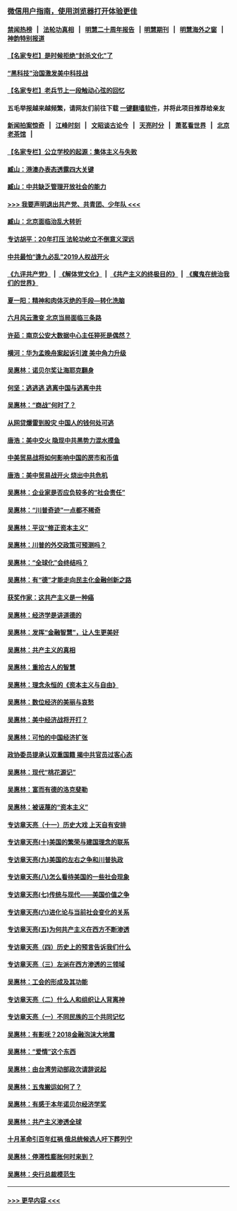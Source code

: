### [微信用户指南，使用浏览器打开体验更佳](https://github.com/gfw-breaker/banned-news1/blob/master/indexes/wechat-guide.md?t=0)
#### [禁闻热榜](热点新闻.md?t=0)  &nbsp;&nbsp;|&nbsp;&nbsp; [法轮功真相](https://github.com/gfw-breaker/truth/blob/master/README.md?t=0) &nbsp;&nbsp;|&nbsp;&nbsp; [明慧二十周年报告](https://github.com/gfw-breaker/mh-reports/blob/master/README.md?t=0) &nbsp;&nbsp;|&nbsp;&nbsp;[明慧期刊](https://github.com/gfw-breaker/mh-qikan) &nbsp;&nbsp;|&nbsp;&nbsp; [明慧海外之窗](https://github.com/gfw-breaker/mh-news/blob/master/README.md?t=0) &nbsp;&nbsp;|&nbsp;&nbsp; [神韵特别报道](https://github.com/gfw-breaker/mh-news/blob/master/shenyun.md?t=0)
#### [【名家专栏】是时候拒绝“封杀文化”了](../pages/nsc423/n11814093.md?t=02150934) 
#### [“黑科技”治国激发美中科技战](../pages/nsc423/n11638056.md?t=02150934) 
#### [【名家专栏】老兵节上一段触动心弦的回忆](../pages/nsc423/n11646016.md?t=02150934) 
#### 五毛举报越来越频繁，请网友们前往下载 [一键翻墙软件](https://github.com/gfw-breaker/ssr-accounts)，并将此项目推荐给亲友
#### [新闻拍案惊奇](https://github.com/gfw-breaker/banned-news1/blob/master/pages/link4.md) &nbsp;&nbsp;|&nbsp;&nbsp; [江峰时刻](https://github.com/gfw-breaker/banned-news1/blob/master/pages/link4.md) &nbsp;&nbsp;|&nbsp;&nbsp; [文昭谈古论今](https://github.com/gfw-breaker/banned-news1/blob/master/pages/link4.md) &nbsp;&nbsp;|&nbsp;&nbsp; [天亮时分](https://github.com/gfw-breaker/banned-news1/blob/master/pages/link4.md) &nbsp;&nbsp;|&nbsp;&nbsp; [萧茗看世界](https://github.com/gfw-breaker/banned-news1/blob/master/pages/link4.md) &nbsp;&nbsp;|&nbsp;&nbsp; [北京老茶馆](https://github.com/gfw-breaker/banned-news1/blob/master/pages/link4.md) &nbsp;&nbsp;|&nbsp;&nbsp; 
#### [【名家专栏】公立学校的起源：集体主义与失败](../pages/nsc423/n11601833.md?t=02150934) 
#### [臧山：港澳办表态透露四大关键](../pages/nsc423/n11421628.md?t=02150934) 
#### [臧山：中共缺乏管理开放社会的能力](../pages/nsc423/n11407457.md?t=02150934) 
#### [>>> 我要声明退出共产党、共青团、少年队 <<<](https://github.com/begood0513/goodnews/blob/master/quit/letter.md) 
#### [臧山：北京面临治乱大转折](../pages/nsc423/n11406895.md?t=02150934) 
#### [专访胡平：20年打压 法轮功屹立不倒意义深远](../pages/nsc423/n11398800.md?t=02150934) 
#### [中共最怕“逢九必乱”2019人权战开火](../pages/nsc423/n11385248.md?t=02150934) 
#### [《九评共产党》](https://github.com/begood0513/9ping.md/blob/master/README.md) &nbsp;|&nbsp; [《解体党文化》](../../../../jtdwh.md/blob/master/README.md)  &nbsp;|&nbsp; [《共产主义的终极目的》](../../../../gczydzjmd.md/blob/master/README.md) &nbsp;|&nbsp; [《魔鬼在统治我们的世界》](../../../../mgztzwmdsj.md/blob/master/README.md) 
#### [夏一阳：精神和肉体灭绝的手段—转化洗脑](../pages/nsc423/n11368250.md?t=02150934) 
#### [六月风云激变 北京当局面临三条路](../pages/nsc423/n11313668.md?t=02150934) 
#### [许茹：南京公安大数据中心主任猝死是偶然？](../pages/nsc423/n11064744.md?t=02150934) 
#### [横河：华为孟晚舟案起诉引渡 美中角力升级](../pages/nsc423/n11027230.md?t=02150934) 
#### [吴惠林：诺贝尔奖让海耶克翻身](../pages/nsc423/n10890049.md?t=02150934) 
#### [何坚：逃逃逃 逃离中国与逃离中共](../pages/nsc423/n10592891.md?t=02150934) 
#### [吴惠林：“商战”何时了？](../pages/nsc423/n10573558.md?t=02150934) 
#### [从网贷爆雷到股灾 中国人的钱何处可逃](../pages/nsc423/n10572800.md?t=02150934) 
#### [唐浩：美中交火 隐现中共黑势力混水摸鱼](../pages/nsc423/n10544040.md?t=02150934) 
#### [中美贸易战将如何影响中国的房市和币值](../pages/nsc423/n10543697.md?t=02150934) 
#### [唐浩：美中贸易战开火 烧出中共危机](../pages/nsc423/n10540126.md?t=02150934) 
#### [吴惠林：企业家是否应负较多的“社会责任”](../pages/nsc423/n10535022.md?t=02150934) 
#### [吴惠林：“川普奇迹”一点都不稀奇](../pages/nsc423/n10512808.md?t=02150934) 
#### [吴惠林：平议“修正资本主义”](../pages/nsc423/n10495724.md?t=02150934) 
#### [吴惠林：川普的外交政策可预测吗？](../pages/nsc423/n10462387.md?t=02150934) 
#### [吴惠林：“全球化”会终结吗？](../pages/nsc423/n10452838.md?t=02150934) 
#### [吴惠林：有“德”才能走向民主化金融创新之路](../pages/nsc423/n10432292.md?t=02150934) 
#### [获奖作家：这共产主义是一种癌](../pages/nsc423/n10431541.md?t=02150934) 
#### [吴惠林：经济学是讲道德的](../pages/nsc423/n10398014.md?t=02150934) 
#### [吴惠林：发挥“金融智慧”，让人生更美好](../pages/nsc423/n10375019.md?t=02150934) 
#### [吴惠林：共产主义的真相](../pages/nsc423/n10351394.md?t=02150934) 
#### [吴惠林：重拾古人的智慧](../pages/nsc423/n10337691.md?t=02150934) 
#### [吴惠林：理念永恒的《资本主义与自由》](../pages/nsc423/n10316274.md?t=02150934) 
#### [吴惠林：数位经济的美丽与哀愁](../pages/nsc423/n10292946.md?t=02150934) 
#### [吴惠林：美中经济战将开打？](../pages/nsc423/n10258825.md?t=02150934) 
#### [吴惠林：可怕的中国经济扩张](../pages/nsc423/n10219147.md?t=02150934) 
#### [政协委员提承认双重国籍 揭中共官员过客心态](../pages/nsc423/n10208809.md?t=02150934) 
#### [吴惠林：现代“桃花源记”](../pages/nsc423/n10185234.md?t=02150934) 
#### [吴惠林：富而有德的洛克斐勒](../pages/nsc423/n10142264.md?t=02150934) 
#### [吴惠林：被诬蔑的“资本主义”](../pages/nsc423/n10124816.md?t=02150934) 
#### [专访章天亮（十一）历史大戏 上天自有安排](../pages/nsc423/n10094905.md?t=02150934) 
#### [专访章天亮(十)美国的繁荣与建国理念的联系](../pages/nsc423/n10094899.md?t=02150934) 
#### [专访章天亮(九)美国的左右之争和川普执政](../pages/nsc423/n10094889.md?t=02150934) 
#### [专访章天亮(八)怎么看待美国的一些社会现象](../pages/nsc423/n10094857.md?t=02150934) 
#### [专访章天亮(七)传统与现代——美国价值之争](../pages/nsc423/n10093140.md?t=02150934) 
#### [专访章天亮(六)进化论与当前社会变化的关系](../pages/nsc423/n10092036.md?t=02150934) 
#### [专访章天亮(五)为何共产主义在西方不断渗透](../pages/nsc423/n10083620.md?t=02150934) 
#### [专访章天亮（四）历史上的预言告诉我们什么](../pages/nsc423/n10083606.md?t=02150934) 
#### [专访章天亮（三）左派在西方渗透的三领域](../pages/nsc423/n10081115.md?t=02150934) 
#### [吴惠林：工会的形成及其功能](../pages/nsc423/n10080633.md?t=02150934) 
#### [专访章天亮（二）什么人和组织让人背离神](../pages/nsc423/n10076637.md?t=02150934) 
#### [专访章天亮（一）不同民族的三个共同记忆](../pages/nsc423/n10074188.md?t=02150934) 
#### [吴惠林：有影呒？2018金融泡沫大地震](../pages/nsc423/n10040534.md?t=02150934) 
#### [吴惠林：“爱情”这个东西](../pages/nsc423/n10019423.md?t=02150934) 
#### [吴惠林：由台湾劳动部政次请辞说起](../pages/nsc423/n9979679.md?t=02150934) 
#### [吴惠林：五鬼搬运如何了？](../pages/nsc423/n9925338.md?t=02150934) 
#### [吴惠林：有感于本年诺贝尔经济学奖](../pages/nsc423/n9871883.md?t=02150934) 
#### [吴惠林：共产主义渗透全球](../pages/nsc423/n9812748.md?t=02150934) 
#### [十月革命引百年红祸 俄总统候选人吁下葬列宁](../pages/nsc423/n9810182.md?t=02150934) 
#### [吴惠林：停滞性膨胀何时来到？](../pages/nsc423/n9764136.md?t=02150934) 
#### [吴惠林：央行总裁模范生](../pages/nsc423/n9728134.md?t=02150934) 

----
#### [ >>> 更早内容 <<< ](../indexes/nsc423-earlier.md)
